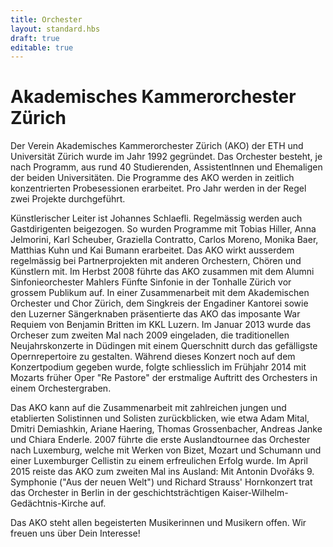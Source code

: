 ```yaml
---
title: Orchester
layout: standard.hbs
draft: true
editable: true
---
```

# Akademisches Kammerorchester Zürich

Der Verein Akademisches Kammerorchester Zürich (AKO) der ETH und Universität Zürich wurde im Jahr 1992 gegründet. Das Orchester besteht, je nach Programm, aus rund 40 Studierenden, Assistentlnnen und Ehemaligen der beiden Universitäten. Die Programme des AKO werden in zeitlich konzentrierten Probesessionen erarbeitet. Pro Jahr werden in der Regel zwei Projekte durchgeführt.

Künstlerischer Leiter ist Johannes Schlaefli. Regelmässig werden auch Gastdirigenten beigezogen. So wurden Programme mit Tobias Hiller, Anna Jelmorini, Karl Scheuber, Graziella Contratto, Carlos Moreno, Monika Baer, Matthias Kuhn und Kai Bumann erarbeitet. Das AKO wirkt ausserdem regelmässig bei Partnerprojekten mit anderen Orchestern, Chören und Künstlern mit. Im Herbst 2008 führte das AKO zusammen mit dem Alumni Sinfonieorchester Mahlers Fünfte Sinfonie in der Tonhalle Zürich vor grossem Publikum auf. In einer Zusammenarbeit mit dem Akademischen Orchester und Chor Zürich, dem Singkreis der Engadiner Kantorei sowie den Luzerner Sängerknaben präsentierte das AKO das imposante War Requiem von Benjamin Britten im KKL Luzern. Im Januar 2013 wurde das Orcheser zum zweiten Mal nach 2009 eingeladen, die traditionellen Neujahrskonzerte in Düdingen mit einem Querschnitt durch das gefälligste Opernrepertoire zu gestalten. Während dieses Konzert noch auf dem Konzertpodium gegeben wurde, folgte schliesslich im Frühjahr 2014 mit Mozarts früher Oper "Re Pastore" der erstmalige Auftritt des Orchesters in einem Orchestergraben.

Das AKO kann auf die Zusammenarbeit mit zahlreichen jungen und etablierten Solistinnen und Solisten zurückblicken, wie etwa Adam Mital, Dmitri Demiashkin, Ariane Haering, Thomas Grossenbacher, Andreas Janke und Chiara Enderle. 2007 führte die erste Auslandtournee das Orchester nach Luxemburg, welche mit Werken von Bizet, Mozart und Schumann und einer Luxemburger Cellistin zu einem erfreulichen Erfolg wurde. Im April 2015 reiste das AKO zum zweiten Mal ins Ausland: Mit Antonin Dvořáks 9. Symphonie ("Aus der neuen Welt") und Richard Strauss' Hornkonzert trat das Orchester in Berlin in der geschichtsträchtigen Kaiser-Wilhelm-Gedächtnis-Kirche auf.

Das AKO steht allen begeisterten Musikerinnen und Musikern offen. Wir freuen uns über Dein Interesse!